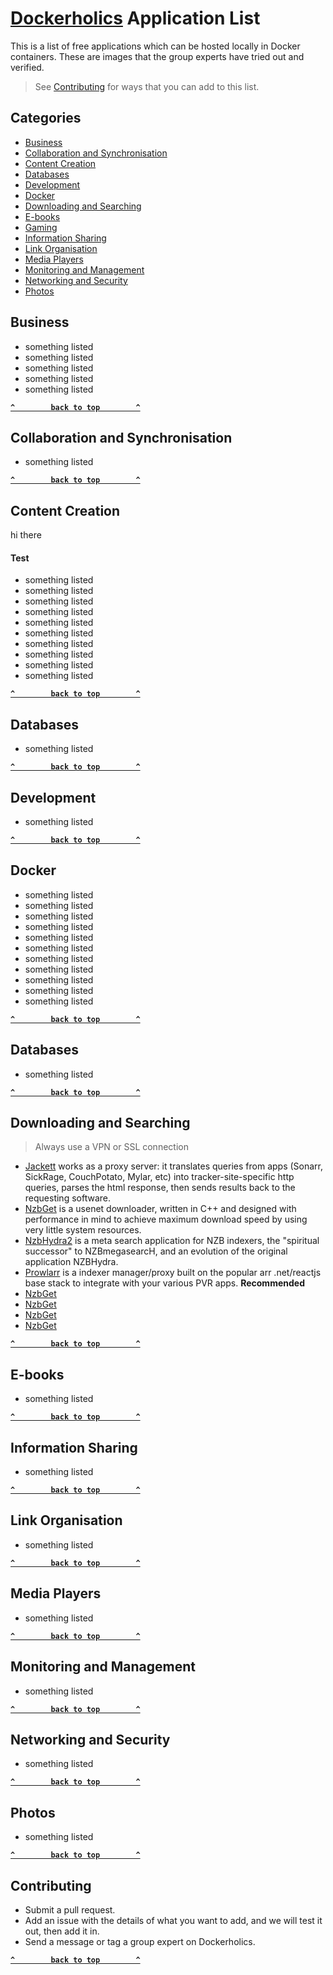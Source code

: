 # [Dockerholics](https://www.facebook.com/groups/205764024543769) Application List
This is a list of free applications which can be hosted locally  in Docker containers. These are images that the group experts have tried out and verified.
> See [Contributing](#Contributing) for ways that you can add to this list.

## Categories
- [Business](#Business)
- [Collaboration and Synchronisation](#Collaboration-and-Synchronisation)
- [Content Creation](#Content-Creation)
- [Databases](#Databases)
- [Development](#Development)
- [Docker](#Docker)
- [Downloading and Searching](#Downloading-and-Searching)
- [E-books](#E-books)
- [Gaming](#Gaming)
- [Information Sharing](#Information-Sharing)
- [Link Organisation](#Link-Organisation)
- [Media Players](#Media-Players)
- [Monitoring and Management](#Monitoring-and-Management)
- [Networking and Security](#Networking-and-Management)
- [Photos](#Photos)

## Business
- something listed
- something listed
- something listed
- something listed
- something listed

**[`^        back to top        ^`](#)**

## Collaboration and Synchronisation
- something listed

**[`^        back to top        ^`](#)**

## Content Creation
hi there
#### Test
- something listed
- something listed
- something listed
- something listed
- something listed
- something listed
- something listed
- something listed
- something listed
- something listed

**[`^        back to top        ^`](#)**

## Databases
- something listed

**[`^        back to top        ^`](#)**

## Development
- something listed

**[`^        back to top        ^`](#)**

## Docker

- something listed
- something listed
- something listed
- something listed
- something listed
- something listed
- something listed
- something listed
- something listed
- something listed
- something listed

**[`^        back to top        ^`](#)**

## Databases
- something listed

**[`^        back to top        ^`](#)**

## Downloading and Searching
> Always use a VPN or SSL connection
- <a href='https://hub.docker.com/r/linuxserver/jackett' target='_blank'>Jackett</a>
 works as a proxy server: it translates queries from apps (Sonarr, SickRage, CouchPotato, Mylar, etc) into tracker-site-specific http queries, parses the html response, then sends results back to the requesting software.
- <a href='https://hub.docker.com/r/linuxserver/nzbget' target='_blank'>NzbGet</a>
 is a usenet downloader, written in C++ and designed with performance in mind to achieve maximum download speed by using very little system resources.
- <a href='https://hub.docker.com/r/linuxserver/nzbhydra2' target='_blank'>NzbHydra2</a>
 is a meta search application for NZB indexers, the "spiritual successor" to NZBmegasearcH, and an evolution of the original application NZBHydra.
- <a href='https://hub.docker.com/r/linuxserver/prowlarr' target='_blank'>Prowlarr</a>
 is a indexer manager/proxy built on the popular arr .net/reactjs base stack to integrate with your various PVR apps. **Recommended**
- <a href='https://hub.docker.com/r/linuxserver/nzbget' target='_blank'>NzbGet</a>
- <a href='https://hub.docker.com/r/linuxserver/nzbget' target='_blank'>NzbGet</a>
- <a href='https://hub.docker.com/r/linuxserver/nzbget' target='_blank'>NzbGet</a>
- <a href='https://hub.docker.com/r/linuxserver/nzbget' target='_blank'>NzbGet</a>

**[`^        back to top        ^`](#)**

## E-books
- something listed

**[`^        back to top        ^`](#)**

## Information Sharing
- something listed

**[`^        back to top        ^`](#)**

## Link Organisation
- something listed

**[`^        back to top        ^`](#)**

## Media Players
- something listed

**[`^        back to top        ^`](#)**

## Monitoring and Management
- something listed

**[`^        back to top        ^`](#)**

## Networking and Security
- something listed

**[`^        back to top        ^`](#)**

## Photos
- something listed

**[`^        back to top        ^`](#)**

## Contributing
- Submit a pull request.
- Add an issue with the details of what you want to add, and we will test it out, then add it in.
- Send a message or tag a group expert on Dockerholics.

**[`^        back to top        ^`](#)**
